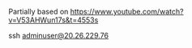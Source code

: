 Partially based on https://www.youtube.com/watch?v=V53AHWun17s&t=4553s




ssh adminuser@20.26.229.76